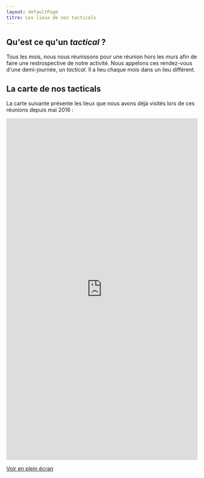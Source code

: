 ```yaml
---
layout: defaultPage
titre: Les lieux de nos tacticals
---
```


## Qu'est ce qu'un *tactical* ?

Tous les mois, nous nous réunissons pour une réunion hors les murs afin de faire une restrospective de notre activité. Nous appelons ces rendez-vous d'une demi-journée, un *tactical*. Il a lieu chaque mois dans un lieu différent.

## La carte de nos tacticals

La carte suivante présente les lieux que nous avons déjà visités lors de ces réunions depuis mai 2016 :

<iframe width="100%" height="900px" frameborder="0" allowfullscreen src="https://umap.openstreetmap.fr/fr/map/les-lieux-du-24eme_326173?scaleControl=true&miniMap=false&scrollWheelZoom=false&zoomControl=true&allowEdit=false&moreControl=false&searchControl=null&tilelayersControl=null&embedControl=null&datalayersControl=true&onLoadPanel=undefined&captionBar=false#13/48.8684/2.3694"></iframe><p><a href="https://umap.openstreetmap.fr/fr/map/les-lieux-du-24eme_326173#13/48.8741/2.3190">Voir en plein écran</a></p>
